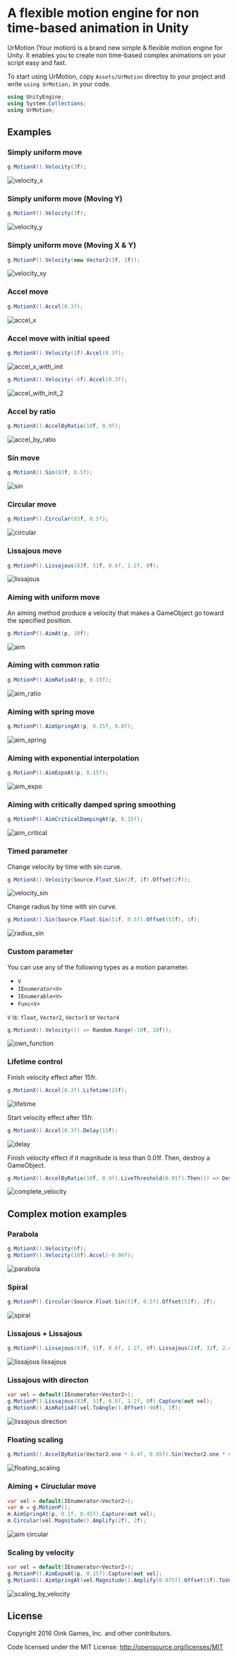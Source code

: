 # A flexible motion engine for non time-based animation in Unity

UrMotion (Your motion) is a brand new simple & flexible motion engine for Unity.
It enables you to create non time-based complex animations on your script easy and fast.

To start using UrMotion, copy `Assets/UrMotion` directoy to your project and write `using UrMotion;` in your code.

```C#
using UnityEngine;
using System.Collections;
using UrMotion;
```

## Examples

### Simply uniform move

```C#
g.MotionX().Velocity(3f);
```

![velocity_x](https://cloud.githubusercontent.com/assets/1482297/13745657/a492e7fa-ea32-11e5-98dd-22f61cdd7617.gif)

### Simply uniform move (Moving Y)

```C#
g.MotionY().Velocity(3f);
```

![velocity_y](https://cloud.githubusercontent.com/assets/1482297/13745812/6cbe3ffe-ea33-11e5-8cf1-6b1a64b02502.gif)

### Simply uniform move (Moving X & Y)

```C#
g.MotionP().Velocity(new Vector2(3f, 2f));
```

![velocity_xy](https://cloud.githubusercontent.com/assets/1482297/13745885/ce749d06-ea33-11e5-8848-dbd05516affa.gif)

### Accel move

```C#
g.MotionX().Accel(0.3f);
```

![accel_x](https://cloud.githubusercontent.com/assets/1482297/13746040/a856bd6a-ea34-11e5-8682-1c03d62dde29.gif)

### Accel move with initial speed

```C#
g.MotionX().Velocity(1f).Accel(0.3f);
```

![accel_x_with_init](https://cloud.githubusercontent.com/assets/1482297/13746163/4f3dc79a-ea35-11e5-8e00-5126c8e1e9ab.gif)

```C#
g.MotionX().Velocity(-6f).Accel(0.3f);
```

![accel_with_init_2](https://cloud.githubusercontent.com/assets/1482297/13764927/0e84f5d0-ea98-11e5-9206-9fef6dcb1c24.gif)

### Accel by ratio

```C#
g.MotionX().AccelByRatio(10f, 0.9f);
```

![accel_by_ratio](https://cloud.githubusercontent.com/assets/1482297/13765144/babeb15a-ea99-11e5-9eb0-7dd14b8e1482.gif)

### Sin move

```C#
g.MotionX().Sin(83f, 0.5f);
```

![sin](https://cloud.githubusercontent.com/assets/1482297/13766403/e5b9d0dc-eaa4-11e5-8e6d-8b7810213f53.gif)

### Circular move

```C#
g.MotionP().Circular(83f, 0.5f);
```

![circular](https://cloud.githubusercontent.com/assets/1482297/13766625/ef8fea72-eaa6-11e5-9d8b-3b39b9733590.gif)

### Lissajous move

```C#
g.MotionP().Lissajous(83f, 51f, 0.6f, 1.2f, 0f);
```

![lissajous](https://cloud.githubusercontent.com/assets/1482297/13766843/d274a156-eaa8-11e5-887e-fbf4a3f502b3.gif)

### Aiming with uniform move

An aiming method produce a velocity that makes a GameObject go toward the specified position.

```C#
g.MotionP().AimAt(p, 10f);
```

![aim](https://cloud.githubusercontent.com/assets/1482297/13769120/6018c26e-eac0-11e5-8bdf-45400aef0136.gif)

### Aiming with common ratio

```C#
g.MotionP().AimRatioAt(p, 0.15f);
```

![aim_ratio](https://cloud.githubusercontent.com/assets/1482297/13769156/b445e3a8-eac0-11e5-9437-a498f5efed44.gif)

### Aiming with spring move

```C#
g.MotionP().AimSpringAt(p, 0.15f, 0.8f);
```

![aim_spring](https://cloud.githubusercontent.com/assets/1482297/13769261/98ecd9ee-eac1-11e5-88d5-17f898f569bd.gif)

### Aiming with exponential interpolation

```C#
g.MotionP().AimExpoAt(p, 0.15f);
```

![aim_expo](https://cloud.githubusercontent.com/assets/1482297/13769301/e35d8cda-eac1-11e5-8a2c-0a37af14768b.gif)

### Aiming with critically damped spring smoothing

```C#
g.MotionP().AimCriticalDampingAt(p, 0.15f);
```

![aim_critical](https://cloud.githubusercontent.com/assets/1482297/13769357/4aac3f44-eac2-11e5-914d-5cba808441b1.gif)

### Timed parameter

Change velocity by time with sin curve.

```C#
g.MotionX().Velocity(Source.Float.Sin(2f, 1f).Offset(2f));
```

![velocity_sin](https://cloud.githubusercontent.com/assets/1482297/13766518/c7b454da-eaa5-11e5-903f-9e602c03078d.gif)

Change radius by time with sin curve.

```C#
g.MotionX().Sin(Source.Float.Sin(51f, 0.5f).Offset(51f), 1f);
```

![radius_sin](https://cloud.githubusercontent.com/assets/1482297/13766584/76bee0ee-eaa6-11e5-9926-cff56378bf4b.gif)

### Custom parameter

You can use any of the following types as a motion parameter.

 * `V`
 * `IEnumerator<V>`
 * `IEnumerable<V>`
 * `Func<V>`

`V` is: `float`, `Vector2`, `Vector3` or `Vector4`

```C#
g.MotionX().Velocity(() => Random.Range(-10f, 10f));
```

![own_function](https://cloud.githubusercontent.com/assets/1482297/13768846/981ffe28-eabd-11e5-84dd-49778119e2ac.gif)

### Lifetime control

Finish velocity effect after 15fr.

```C#
g.MotionX().Accel(0.3f).Lifetime(15f);
```

![lifetime](https://cloud.githubusercontent.com/assets/1482297/13766138/a8bc5fc6-eaa2-11e5-860d-2dc673629edd.gif)

Start velocity effect after 15fr.

```C#
g.MotionX().Accel(0.3f).Delay(15f);
```

![delay](https://cloud.githubusercontent.com/assets/1482297/13766176/ffdc7ade-eaa2-11e5-92cf-407e565884b0.gif)

Finish velocity effect if it magnitude is less than 0.01f.
Then, destroy a GameObject.

```C#
g.MotionX().AccelByRatio(10f, 0.9f).LiveThreshold(0.01f).Then(() => Destroy(g));
```

![complete_velocity](https://cloud.githubusercontent.com/assets/1482297/13765840/5bfe617c-eaa0-11e5-87ac-8572d7a771c4.gif)

## Complex motion examples

### Parabola

```C#
g.MotionX().Velocity(6f);
g.MotionY().Velocity(18f).Accel(-0.98f);
```

![parabola](https://cloud.githubusercontent.com/assets/1482297/13764902/c2e1ba50-ea97-11e5-91ad-581e37cce268.gif)

### Spiral

```C#
g.MotionP().Circular(Source.Float.Sin(51f, 0.5f).Offset(51f), 2f);
```

![spiral](https://cloud.githubusercontent.com/assets/1482297/13766722/d051baea-eaa7-11e5-90c2-e82e12a6051e.gif)

### Lissajous + Lissajous

```C#
g.MotionP().Lissajous(83f, 51f, 0.6f, 1.2f, 0f).Lissajous(24f, 32f, 2.4f, 0.8f, 0f);
```

![lissajous lissajous](https://cloud.githubusercontent.com/assets/1482297/13766920/576e4542-eaa9-11e5-8497-71bda0f558ed.gif)

### Lissajous with directon

```C#
var vel = default(IEnumerator<Vector2>);
g.MotionP().Lissajous(83f, 51f, 0.6f, 1.2f, 0f).Capture(out vel);
g.MotionR().AimRatioAt(vel.ToAngle().Offset(-90f), 1f);
```

![lissajous direction](https://cloud.githubusercontent.com/assets/1482297/13767022/36d96914-eaaa-11e5-9bde-2d2ecb559a7c.gif)

### Floating scaling

```C#
g.MotionS().AccelByRatio(Vector2.one * 0.4f, 0.85f).Sin(Vector2.one * 0.5f, 0.5f);
```

![floating_scaling](https://cloud.githubusercontent.com/assets/1482297/13767235/d3f350f6-eaab-11e5-9045-ba38b9d74370.gif)

### Aiming + Ciruclular move

```C#
var vel = default(IEnumerator<Vector2>);
var m = g.MotionP();
m.AimSpringAt(p, 0.1f, 0.45f).Capture(out vel);
m.Circular(vel.Magnitude().Amplify(2f), 2f);
```

![aim circular](https://cloud.githubusercontent.com/assets/1482297/13769818/e2d947c8-eac5-11e5-851f-095265aeb32b.gif)

### Scaling by velocity

```C#
var vel = default(IEnumerator<Vector2>);
g.MotionP().AimExpoAt(p, 0.15f).Capture(out vel);
g.MotionS().AimSpringAt(vel.Magnitude().Amplify(0.075f).Offset(1f).ToVector2(), 0.12f, 0.7f);
```

![scaling_by_velocity](https://cloud.githubusercontent.com/assets/1482297/13769616/5fab509a-eac4-11e5-9b41-5c83567f1e97.gif)

## License

Copyright 2016 Oink Games, Inc. and other contributors.

Code licensed under the MIT License: http://opensource.org/licenses/MIT
